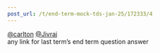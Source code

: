 ```yaml
---
post_url: /t/end-term-mock-tds-jan-25/172333/4
---
```

[@carlton](/u/carlton) [@Jivraj](/u/jivraj)  
any link for last term’s end term question answer